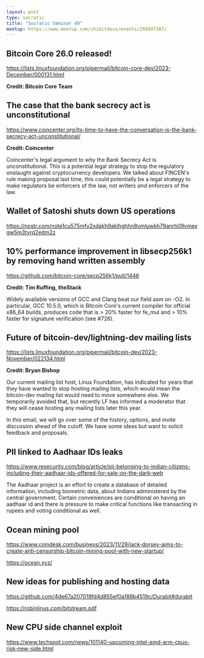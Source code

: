 ```yaml
---
layout: post
type: socratic
title: "Socratic Seminar 49"
meetup: https://www.meetup.com/chibitdevs/events/293697307/
---
```


## Bitcoin Core 26.0 released!

<https://lists.linuxfoundation.org/pipermail/bitcoin-core-dev/2023-December/000131.html>

**Credit: Bitcoin Core Team**

## The case that the bank secrecy act is unconstitutional

<https://www.coincenter.org/its-time-to-have-the-conversation-is-the-bank-secrecy-act-unconstitutional/>

**Credit: Coincenter**

Coincenter's legal argument to why the Bank Secrecy Act is unconstitutional. This is a potential legal strategy to stop the regulatory onslaught against cryptocurrency developers. We talked about FINCEN's rule making proposal last time, this could potentially be a legal strategy to make regulators be enforcers of the law, not writers _and_ enforcers of the law.

## Wallet of Satoshi shuts down US operations

<https://nostr.com/note1cu575mfy2xdakh9aklhghhn8vmluwkh79anrh09vmexgw5m3tyrq2edm2z>

## 10% performance improvement in libsecp256k1 by removing hand written assembly

<https://github.com/bitcoin-core/secp256k1/pull/1446>

**Credit: Tim Ruffing, theStack**

Widely available versions of GCC and Clang beat our field asm on -O2. In particular, GCC 10.5.0, which is Bitcoin Core's current compiler for official x86_64 builds, produces code that is > 20% faster for fe_mul and > 10% faster for signature verification (see #726).

## Future of bitcoin-dev/lightning-dev mailing lists

<https://lists.linuxfoundation.org/pipermail/bitcoin-dev/2023-November/022134.html>

**Credit: Bryan Bishop**

Our current mailing list host, Linux Foundation, has indicated for years that they have wanted to stop hosting mailing lists, which would mean the bitcoin-dev mailing list would need to move somewhere else. We temporarily avoided that, but recently LF has informed a moderator that they will cease hosting any mailing lists later this year.

In this email, we will go over some of the history, options, and invite discussion ahead of the cutoff. We have some ideas but want to solicit feedback and proposals.

## PII linked to Aadhaar IDs leaks

<https://www.resecurity.com/blog/article/pii-belonging-to-indian-citizens-including-their-aadhaar-ids-offered-for-sale-on-the-dark-web>

The Aadhaar project is an effort to create a database of detailed information, including biometric data, about Indians administered by the central government.  Certain conveniences are conditional on having an aadhaar id and there is pressure to make critical functions like transacting in rupees and voting conditional as well.

## Ocean mining pool

<https://www.coindesk.com/business/2023/11/29/jack-dorsey-aims-to-create-anti-censorship-bitcoin-mining-pool-with-new-startup/>

<https://ocean.xyz/>

## New ideas for publishing and hosting data 

<https://github.com/4de67a207019fd4d855ef0a188b4519c/Durabit#durabit>

<https://robinlinus.com/bitstream.pdf>

## New CPU side channel exploit

<https://www.techspot.com/news/101140-upcoming-intel-amd-arm-cpus-risk-new-side.html>
